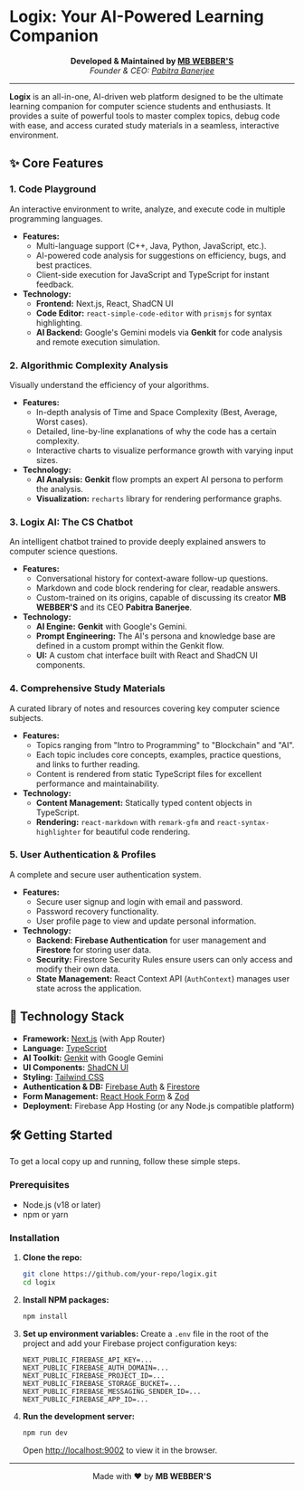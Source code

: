 
# Logix: Your AI-Powered Learning Companion

<p align="center">
  <strong>Developed & Maintained by <a href="https://mbwebbers.tech">MB WEBBER'S</a></strong><br/>
  <em>Founder & CEO: <a href="https://www.coderpabitra.me/">Pabitra Banerjee</a></em>
</p>

---

**Logix** is an all-in-one, AI-driven web platform designed to be the ultimate learning companion for computer science students and enthusiasts. It provides a suite of powerful tools to master complex topics, debug code with ease, and access curated study materials in a seamless, interactive environment.

## ✨ Core Features

### 1. **Code Playground**
An interactive environment to write, analyze, and execute code in multiple programming languages.
- **Features:**
  - Multi-language support (C++, Java, Python, JavaScript, etc.).
  - AI-powered code analysis for suggestions on efficiency, bugs, and best practices.
  - Client-side execution for JavaScript and TypeScript for instant feedback.
- **Technology:**
  - **Frontend:** Next.js, React, ShadCN UI
  - **Code Editor:** `react-simple-code-editor` with `prismjs` for syntax highlighting.
  - **AI Backend:** Google's Gemini models via **Genkit** for code analysis and remote execution simulation.

### 2. **Algorithmic Complexity Analysis**
Visually understand the efficiency of your algorithms.
- **Features:**
  - In-depth analysis of Time and Space Complexity (Best, Average, Worst cases).
  - Detailed, line-by-line explanations of why the code has a certain complexity.
  - Interactive charts to visualize performance growth with varying input sizes.
- **Technology:**
  - **AI Analysis:** **Genkit** flow prompts an expert AI persona to perform the analysis.
  - **Visualization:** `recharts` library for rendering performance graphs.

### 3. **Logix AI: The CS Chatbot**
An intelligent chatbot trained to provide deeply explained answers to computer science questions.
- **Features:**
  - Conversational history for context-aware follow-up questions.
  - Markdown and code block rendering for clear, readable answers.
  - Custom-trained on its origins, capable of discussing its creator **MB WEBBER'S** and its CEO **Pabitra Banerjee**.
- **Technology:**
  - **AI Engine:** **Genkit** with Google's Gemini.
  - **Prompt Engineering:** The AI's persona and knowledge base are defined in a custom prompt within the Genkit flow.
  - **UI:** A custom chat interface built with React and ShadCN UI components.

### 4. **Comprehensive Study Materials**
A curated library of notes and resources covering key computer science subjects.
- **Features:**
  - Topics ranging from "Intro to Programming" to "Blockchain" and "AI".
  - Each topic includes core concepts, examples, practice questions, and links to further reading.
  - Content is rendered from static TypeScript files for excellent performance and maintainability.
- **Technology:**
  - **Content Management:** Statically typed content objects in TypeScript.
  - **Rendering:** `react-markdown` with `remark-gfm` and `react-syntax-highlighter` for beautiful code rendering.

### 5. **User Authentication & Profiles**
A complete and secure user authentication system.
- **Features:**
  - Secure user signup and login with email and password.
  - Password recovery functionality.
  - User profile page to view and update personal information.
- **Technology:**
  - **Backend:** **Firebase Authentication** for user management and **Firestore** for storing user data.
  - **Security:** Firestore Security Rules ensure users can only access and modify their own data.
  - **State Management:** React Context API (`AuthContext`) manages user state across the application.

## 🚀 Technology Stack

- **Framework:** [Next.js](https://nextjs.org/) (with App Router)
- **Language:** [TypeScript](https://www.typescriptlang.org/)
- **AI Toolkit:** [Genkit](https://firebase.google.com/docs/genkit) with Google Gemini
- **UI Components:** [ShadCN UI](https://ui.shadcn.com/)
- **Styling:** [Tailwind CSS](https://tailwindcss.com/)
- **Authentication & DB:** [Firebase Auth](https://firebase.google.com/docs/auth) & [Firestore](https://firebase.google.com/docs/firestore)
- **Form Management:** [React Hook Form](https://react-hook-form.com/) & [Zod](https://zod.dev/)
- **Deployment:** Firebase App Hosting (or any Node.js compatible platform)

## 🛠️ Getting Started

To get a local copy up and running, follow these simple steps.

### Prerequisites

- Node.js (v18 or later)
- npm or yarn

### Installation

1.  **Clone the repo:**
    ```sh
    git clone https://github.com/your-repo/logix.git
    cd logix
    ```
2.  **Install NPM packages:**
    ```sh
    npm install
    ```
3.  **Set up environment variables:**
    Create a `.env` file in the root of the project and add your Firebase project configuration keys:
    ```env
    NEXT_PUBLIC_FIREBASE_API_KEY=...
    NEXT_PUBLIC_FIREBASE_AUTH_DOMAIN=...
    NEXT_PUBLIC_FIREBASE_PROJECT_ID=...
    NEXT_PUBLIC_FIREBASE_STORAGE_BUCKET=...
    NEXT_PUBLIC_FIREBASE_MESSAGING_SENDER_ID=...
    NEXT_PUBLIC_FIREBASE_APP_ID=...
    ```
4.  **Run the development server:**
    ```sh
    npm run dev
    ```
    Open [http://localhost:9002](http://localhost:9002) to view it in the browser.

---

<p align="center">
  Made with ❤️ by <strong>MB WEBBER'S</strong>
</p>
